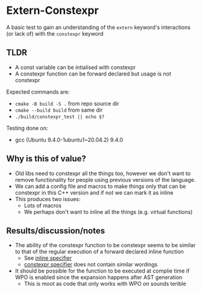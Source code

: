 # Extern-Constexpr
A basic test to gain an understanding of the `extern` keyword's interactions (or lack of) with the `constexpr` keyword 

## TLDR
- A const variable can be intialised with constexpr
- A constexpr function can be forward declared but usage is not constexpr

Expected commands are:
- `cmake -B build -S .` from repo source dir
- `cmake --build build` from same dir
- `./build/constexpr_test || echo $?`

Testing done on:
- gcc (Ubuntu 9.4.0-1ubuntu1~20.04.2) 9.4.0

## Why is this of value?
- Old libs need to constexpr all the things too, however we don't want to remove functionality for people using previous versions of the language.
- We can add a config file and macros to make things only that can be constexpr in this C++ version and if not we can mark it as inline
- This produces two issues:
    + Lots of macros
    + We perhaps don't want to inline all the things (e.g. virtual functions)  

## Results/discussion/notes
- The ability of the constexpr function to be constexpr seems to be similar to that of the regular execution of a forward declared inline function
  + See [inline specifier](https://en.cppreference.com/w/cpp/language/inline)
  + [constexpr specifier](https://en.cppreference.com/w/cpp/language/constexpr) does not contain similar wordings
- It should be possible for the function to be executed at complie time if WPO is enabled since the expansion happens after AST generation
  + This is moot as code that only works with WPO on sounds terible 


